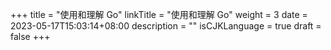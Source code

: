 +++
title = "使用和理解 Go"
linkTitle = "使用和理解 Go"
weight = 3
date = 2023-05-17T15:03:14+08:00
description = ""
isCJKLanguage = true
draft = false
+++